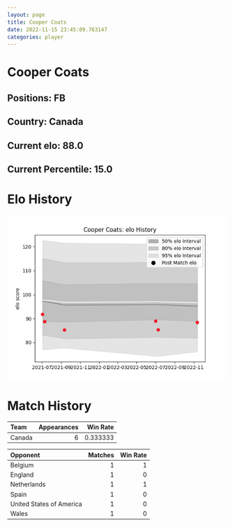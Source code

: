 ```yaml
---  
layout: page  
title: Cooper Coats  
date: 2022-11-15 23:45:09.763147  
categories: player  
---
```

# Cooper Coats

## Positions: FB

## Country: Canada

## Current elo: 88.0

## Current Percentile: 15.0

# Elo History


![elo history](history_CooperCoats.png)
# Match History


| Team   |   Appearances |   Win Rate |
|:-------|--------------:|-----------:|
| Canada |             6 |   0.333333 |

| Opponent                 |   Matches |   Win Rate |
|:-------------------------|----------:|-----------:|
| Belgium                  |         1 |          1 |
| England                  |         1 |          0 |
| Netherlands              |         1 |          1 |
| Spain                    |         1 |          0 |
| United States of America |         1 |          0 |
| Wales                    |         1 |          0 |